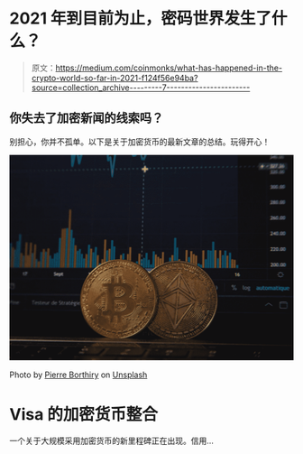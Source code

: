 # 2021 年到目前为止，密码世界发生了什么？

> 原文：<https://medium.com/coinmonks/what-has-happened-in-the-crypto-world-so-far-in-2021-f124f56e94ba?source=collection_archive---------7----------------------->

## 你失去了加密新闻的线索吗？

别担心，你并不孤单。以下是关于加密货币的最新文章的总结。玩得开心！

![](img/11adf5e4f0a7d045ace640b8561b5c72.png)

Photo by [Pierre Borthiry](https://unsplash.com/@peiobty?utm_source=medium&utm_medium=referral) on [Unsplash](https://unsplash.com?utm_source=medium&utm_medium=referral)

# Visa 的加密货币整合

一个关于大规模采用加密货币的新里程碑正在出现。信用…